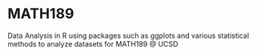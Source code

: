 # MATH189
 Data Analysis in R using packages such as ggplots and various statistical methods to analyze datasets for MATH189 @ UCSD

